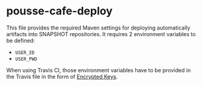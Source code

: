 # pousse-cafe-deploy

This file provides the required Maven settings for deploying automatically artifacts into SNAPSHOT repositories.
It requires 2 environment variables to be defined:

- `USER_ID`
- `USER_PWD`

When using Travis CI, those environment variables have to be provided in the Travis file in the form of [Encrypted Keys](https://docs.travis-ci.com/user/encryption-keys).

